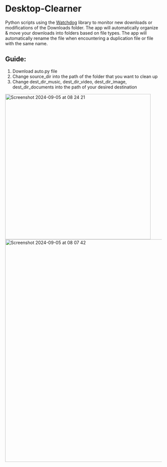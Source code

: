 # Desktop-Clearner

Python scripts using the [Watchdog](https://pythonhosted.org/watchdog/) library to monitor new downloads or modifications of the Downloads folder. The app will automatically organize & move your downloads into folders based on file types. The app will automatically rename the file when encountering a duplication file or file with the same name.

## Guide:
1. Download auto.py file
2. Change source_dir into the path of the folder that you want to clean up
3. Change dest_dir_music, dest_dir_video, dest_dir_image, dest_dir_documents into the path of your desired destination
<img width="468" alt="Screenshot 2024-09-05 at 08 24 21" src="https://github.com/user-attachments/assets/c1f96882-af61-4356-a5b1-75a024f4ae01">

<img width="717" alt="Screenshot 2024-09-05 at 08 07 42" src="https://github.com/user-attachments/assets/71479138-3ea2-46d0-9dad-db2ce20b924b">
